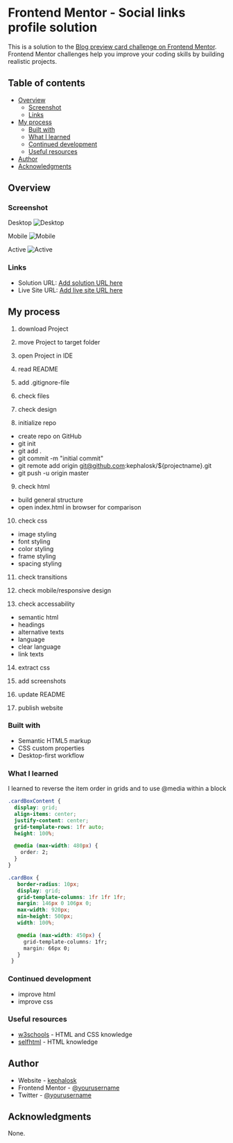 # Frontend Mentor - Social links profile solution

This is a solution to the [Blog preview card challenge on Frontend Mentor](https://www.frontendmentor.io/challenges/blog-preview-card-ckPaj01IcS/hub). Frontend Mentor challenges help you improve your coding skills by building realistic projects. 

## Table of contents

- [Overview](#overview)
  - [Screenshot](#screenshot)
  - [Links](#links)
- [My process](#my-process)
  - [Built with](#built-with)
  - [What I learned](#what-i-learned)
  - [Continued development](#continued-development)
  - [Useful resources](#useful-resources)
- [Author](#author)
- [Acknowledgments](#acknowledgments)


## Overview

### Screenshot

Desktop
![Desktop](./screenshots/screenshot_desktop.png)

Mobile
![Mobile](./screenshots/screenshot_mobile.png)

Active
![Active](./screenshots/screenshot_active.png)

### Links

- Solution URL: [Add solution URL here](https://github.com/kephalosk/3-column-preview-card-component)
- Live Site URL: [Add live site URL here](https://kephalosk.github.io/3-column-preview-card-component/)

## My process

1. download Project


2. move Project to target folder


3. open Project in IDE


4. read README


5. add .gitignore-file


6. check files


7. check design


8. initialize repo
* create repo on GitHub
* git init
* git add .
* git commit -m "initial commit"
* git remote add origin git@github.com:kephalosk/${projectname}.git
* git push -u origin master

9. check html
* build general structure
* open index.html in browser for comparison

10. check css
* image styling
* font styling
* color styling
* frame styling
* spacing styling

11. check transitions


12. check mobile/responsive design


13. check accessability
* semantic html
* headings
* alternative texts
* language
* clear language
* link texts

14. extract css


15. add screenshots


16. update README


17. publish website

### Built with

- Semantic HTML5 markup
- CSS custom properties
- Desktop-first workflow

### What I learned

I learned to reverse the item order in grids and to use @media within a block
```css
.cardBoxContent {
  display: grid;
  align-items: center;
  justify-content: center;
  grid-template-rows: 1fr auto;
  height: 100%;

  @media (max-width: 480px) {
    order: 2;
  }
}

.cardBox {
   border-radius: 10px;
   display: grid;
   grid-template-columns: 1fr 1fr 1fr;
   margin: 146px 0 106px 0;
   max-width: 920px;
   min-height: 500px;
   width: 100%;

   @media (max-width: 450px) {
     grid-template-columns: 1fr;
     margin: 66px 0;
   }
 }
```

### Continued development

* improve html
* improve css

### Useful resources

- [w3schools](https://www.w3schools.com/) - HTML and CSS knowledge
- [selfhtml](https://wiki.selfhtml.org/wiki/HTML) - HTML knowledge

## Author

- Website - [kephalosk](https://easywebpath.com)
- Frontend Mentor - [@yourusername](https://www.frontendmentor.io/profile/yourusername)
- Twitter - [@yourusername](https://www.twitter.com/yourusername)

## Acknowledgments

None.